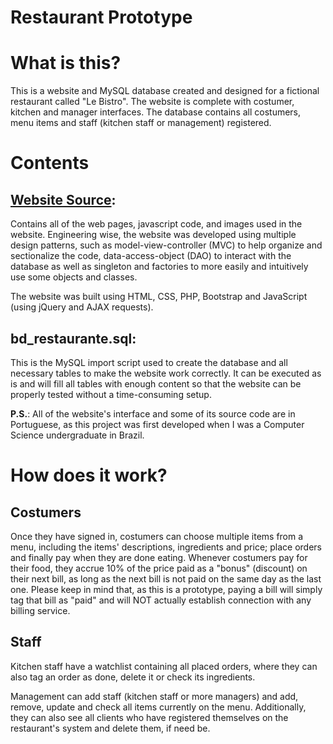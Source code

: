 # Restaurant Prototype

# What is this?

This is a website and MySQL database created and designed for a fictional restaurant called "Le Bistro". The website is complete with costumer, kitchen and manager interfaces. The database contains all costumers, menu items and staff (kitchen staff or management) registered.

# Contents

## [**Website Source**](https://github.com/jgspires/restaurant-prototype/tree/main/Website%20Source):

Contains all of the web pages, javascript code, and images used in the website. Engineering wise, the website was developed using multiple design patterns, such as model-view-controller (MVC) to help organize and sectionalize the code, data-access-object (DAO) to interact with the database as well as singleton and factories to more easily and intuitively use some objects and classes.

The website was built using HTML, CSS, PHP, Bootstrap and JavaScript (using jQuery and AJAX requests).

## **bd_restaurante.sql**:

This is the MySQL import script used to create the database and all necessary tables to make the website work correctly. It can be executed as is and will fill all tables with enough content so that the website can be properly tested without a time-consuming setup.

**P.S.**: All of the website's interface and some of its source code are in Portuguese, as this project was first developed when I was a Computer Science undergraduate in Brazil.

# How does it work?

## Costumers

Once they have signed in, costumers can choose multiple items from a menu, including the items' descriptions, ingredients and price; place orders and finally pay when they are done eating.
Whenever costumers pay for their food, they accrue 10% of the price paid as a "bonus" (discount) on their next bill, as long as the next bill is not paid on the same day as the last one. Please keep in mind that, as this is a prototype, paying a bill will simply tag that bill as "paid" and will NOT actually establish connection with any billing service.

## Staff

Kitchen staff have a watchlist containing all placed orders, where they can also tag an order as done, delete it or check its ingredients.

Management can add staff (kitchen staff or more managers) and add, remove, update and check all items currently on the menu. Additionally, they can also see all clients who have registered themselves on the restaurant's system and delete them, if need be.
